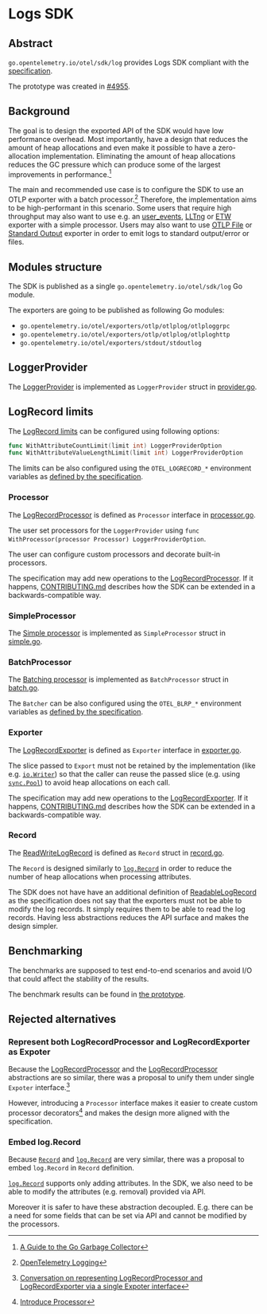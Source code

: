 # Logs SDK

## Abstract

`go.opentelemetry.io/otel/sdk/log` provides Logs SDK compliant with the
[specification](https://opentelemetry.io/docs/specs/otel/logs/sdk/).

The prototype was created in
[#4955](https://github.com/open-telemetry/opentelemetry-go/pull/4955).

## Background

The goal is to design the exported API of the SDK would have low performance
overhead. Most importantly, have a design that reduces the amount of heap
allocations and even make it possible to have a zero-allocation implementation.
Eliminating the amount of heap allocations reduces the GC pressure which can
produce some of the largest improvements in performance.[^1]

The main and recommended use case is to configure the SDK to use an OTLP
exporter with a batch processor.[^2] Therefore, the implementation aims to be
high-performant in this scenario. Some users that require high throughput may
also want to use e.g. an [user_events](https://docs.kernel.org/trace/user_events.html),
[LLTng](https://lttng.org/docs/v2.13/#doc-tracing-your-own-user-application)
or [ETW](https://learn.microsoft.com/en-us/windows/win32/etw/about-event-tracing)
exporter with a simple processor. Users may also want to use
[OTLP File](https://opentelemetry.io/docs/specs/otel/protocol/file-exporter/)
or [Standard Output](https://opentelemetry.io/docs/specs/otel/logs/sdk_exporters/stdout/)
exporter in order to emit logs to standard output/error or files.

## Modules structure

The SDK is published as a single `go.opentelemetry.io/otel/sdk/log` Go module.

The exporters are going to be published as following Go modules:

- `go.opentelemetry.io/otel/exporters/otlp/otlplog/otlploggrpc`
- `go.opentelemetry.io/otel/exporters/otlp/otlplog/otlploghttp`
- `go.opentelemetry.io/otel/exporters/stdout/stdoutlog`

## LoggerProvider

The [LoggerProvider](https://opentelemetry.io/docs/specs/otel/logs/sdk/#loggerprovider)
is implemented as `LoggerProvider` struct in [provider.go](provider.go).

## LogRecord limits

The [LogRecord limits](https://opentelemetry.io/docs/specs/otel/logs/sdk/#logrecord-limits)
can be configured using following options:

```go
func WithAttributeCountLimit(limit int) LoggerProviderOption
func WithAttributeValueLengthLimit(limit int) LoggerProviderOption
```

The limits can be also configured using the `OTEL_LOGRECORD_*` environment variables as
[defined by the specification](https://opentelemetry.io/docs/specs/otel/configuration/sdk-environment-variables/#logrecord-limits).

### Processor

The [LogRecordProcessor](https://opentelemetry.io/docs/specs/otel/logs/sdk/#logrecordprocessor)
is defined as `Processor` interface in [processor.go](processor.go).

The user set processors for the `LoggerProvider` using
`func WithProcessor(processor Processor) LoggerProviderOption`.

The user can configure custom processors and decorate built-in processors.

The specification may add new operations to the
[LogRecordProcessor](https://opentelemetry.io/docs/specs/otel/logs/sdk/#logrecordprocessor).
If it happens, [CONTRIBUTING.md](../../CONTRIBUTING.md#how-to-change-other-interfaces)
describes how the SDK can be extended in a backwards-compatible way.

### SimpleProcessor

The [Simple processor](https://opentelemetry.io/docs/specs/otel/logs/sdk/#simple-processor)
is implemented as `SimpleProcessor` struct in [simple.go](simple.go).

### BatchProcessor

The [Batching processor](https://opentelemetry.io/docs/specs/otel/logs/sdk/#batching-processor)
is implemented as `BatchProcessor` struct in [batch.go](batch.go).

The `Batcher` can be also configured using the `OTEL_BLRP_*` environment variables as
[defined by the specification](https://opentelemetry.io/docs/specs/otel/configuration/sdk-environment-variables/#batch-logrecord-processor).

### Exporter

The [LogRecordExporter](https://opentelemetry.io/docs/specs/otel/logs/sdk/#logrecordexporter)
is defined as `Exporter` interface in [exporter.go](exporter.go).

The slice passed to `Export` must not be retained by the implementation
(like e.g. [`io.Writer`](https://pkg.go.dev/io#Writer))
so that the caller can reuse the passed slice
(e.g. using [`sync.Pool`](https://pkg.go.dev/sync#Pool))
to avoid heap allocations on each call.

The specification may add new operations to the
[LogRecordExporter](https://opentelemetry.io/docs/specs/otel/logs/sdk/#logrecordexporter).
If it happens, [CONTRIBUTING.md](../../CONTRIBUTING.md#how-to-change-other-interfaces)
describes how the SDK can be extended in a backwards-compatible way.

### Record

The [ReadWriteLogRecord](https://opentelemetry.io/docs/specs/otel/logs/sdk/#readwritelogrecord)
is defined as `Record` struct in [record.go](record.go).

The `Record` is designed similarly to [`log.Record`](https://pkg.go.dev/go.opentelemetry.io/otel/log#Record)
in order to reduce the number of heap allocations when processing attributes.

The SDK does not have have an additional definition of
[ReadableLogRecord](https://opentelemetry.io/docs/specs/otel/logs/sdk/#readablelogrecord)
as the specification does not say that the exporters must not be able to modify
the log records. It simply requires them to be able to read the log records.
Having less abstractions reduces the API surface and makes the design simpler.

## Benchmarking

The benchmarks are supposed to test end-to-end scenarios
and avoid I/O that could affect the stability of the results.

The benchmark results can be found in [the prototype](https://github.com/open-telemetry/opentelemetry-go/pull/4955).

## Rejected alternatives

### Represent both LogRecordProcessor and LogRecordExporter as Expoter

Because the [LogRecordProcessor](https://opentelemetry.io/docs/specs/otel/logs/sdk/#logrecordprocessor)
and the [LogRecordProcessor](https://opentelemetry.io/docs/specs/otel/logs/sdk/#logrecordexporter)
abstractions are so similar, there was a proposal to unify them under
single `Expoter` interface.[^3]

However, introducing a `Processor` interface makes it easier
to create custom processor decorators[^4]
and makes the design more aligned with the specification.

### Embed log.Record

Because [`Record`](#record) and [`log.Record`](https://pkg.go.dev/go.opentelemetry.io/otel/log#Record)
are very similar, there was a proposal to embed `log.Record` in `Record` definition.

[`log.Record`](https://pkg.go.dev/go.opentelemetry.io/otel/log#Record)
supports only adding attributes.
In the SDK, we also need to be able to modify the attributes (e.g. removal)
provided via API.

Moreover it is safer to have these abstraction decoupled.
E.g. there can be a need for some fields that can be set via API and cannot be modified by the processors.

[^1]: [A Guide to the Go Garbage Collector](https://tip.golang.org/doc/gc-guide)
[^2]: [OpenTelemetry Logging](https://opentelemetry.io/docs/specs/otel/logs)
[^3]: [Conversation on representing LogRecordProcessor and LogRecordExporter via a single Expoter interface](https://github.com/open-telemetry/opentelemetry-go/pull/4954#discussion_r1515050480)
[^4]: [Introduce Processor](https://github.com/pellared/opentelemetry-go/pull/9)
